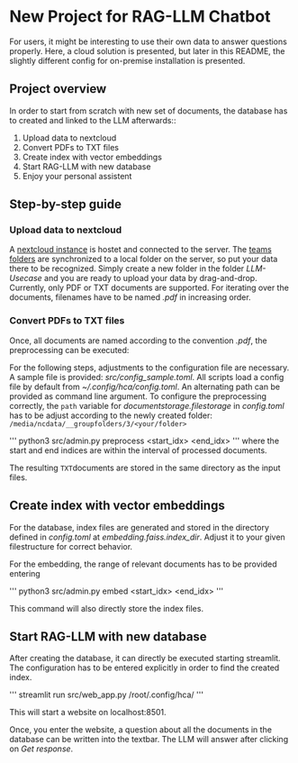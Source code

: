 # New Project for RAG-LLM Chatbot

For users, it might be interesting to use their own data to answer questions properly. 
Here, a cloud solution is presented, but later in this README, the slightly different config for on-premise installation is presented. 

## Project overview

In order to start from scratch with new set of documents, the database has to created and linked to the LLM afterwards::

1. Upload data to nextcloud
2. Convert PDFs to TXT files 
3. Create index with vector embeddings
4. Start RAG-LLM with new database
5. Enjoy your personal assistent

## Step-by-step guide

### Upload data to nextcloud

A [nextcloud instance](https://nc.openheidelberg.de) is hostet and connected to the server. The [teams folders](https://nc.openheidelberg.de/apps/files/groupfolders) are synchronized to a local folder on the server, so put your data there to be recognized.
Simply create a new folder in the folder *LLM-Usecase* and you are ready to upload your data by drag-and-drop. Currently, only PDF or TXT documents are supported.
For iterating over the documents, filenames have to be named *<number>.pdf* in increasing order.

### Convert PDFs to TXT files

Once, all documents are named according to the convention *<number>.pdf*, the preprocessing can be executed: 

For the following steps, adjustments to the configuration file are necessary. A sample file is provided: *src/config_sample.toml*. 
All scripts load a config file by default from *~/.config/hca/config.toml*. An alternating path can be provided as command line argument. 
To configure the preprocessing correctly, the ``path`` variable for *documentstorage.filestorage* in *config.toml* has to be adjust according to the newly created folder: 
``/media/ncdata/__groupfolders/3/<your/folder>``

'''
python3 src/admin.py preprocess <start_idx> <end_idx>
'''
where the start and end indices are within the interval of processed documents. 

The resulting ``TXT``documents are stored in the same directory as the input files.

## Create index with vector embeddings

For the database, index files are generated and stored in the directory defined in *config.toml* at *embedding.faiss.index_dir*. 
Adjust it to your given filestructure for correct behavior.

For the embedding, the range of relevant documents has to be provided entering

'''
python3 src/admin.py embed <start_idx> <end_idx>
'''

This command will also directly store the index files.

## Start RAG-LLM with new database

After creating the database, it can directly be executed starting streamlit. 
The configuration has to be entered explicitly in order to find the created index. 

'''
streamlit run src/web_app.py /root/.config/hca/
'''

This will start a website on localhost:8501. 

Once, you enter the website, a question about all the documents in the database can be written into the textbar. The LLM will answer after clicking on *Get response*.
